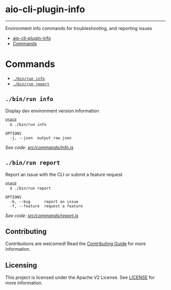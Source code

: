 # aio-cli-plugin-info

---

Environment info commands for troubleshooting, and reporting issues

<!-- toc -->
* [aio-cli-plugin-info](#aio-cli-plugin-info)
* [Commands](#commands)
<!-- tocstop -->

# Commands
<!-- commands -->
* [`./bin/run info`](#binrun-info)
* [`./bin/run report`](#binrun-report)

## `./bin/run info`

Display dev environment version information

```
USAGE
  $ ./bin/run info

OPTIONS
  -j, --json  output raw json
```

_See code: [src/commands/info.js](https://github.com/adobe/aio-cli-plugin-info/blob/v0.1.1/src/commands/info.js)_

## `./bin/run report`

Report an issue with the CLI or submit a feature request

```
USAGE
  $ ./bin/run report

OPTIONS
  -b, --bug      report an issue
  -f, --feature  request a feature
```

_See code: [src/commands/report.js](https://github.com/adobe/aio-cli-plugin-info/blob/v0.1.1/src/commands/report.js)_
<!-- commandsstop -->

## Contributing

Contributions are welcomed! Read the [Contributing Guide](.github/CONTRIBUTING.md) for more information.

## Licensing

This project is licensed under the Apache V2 License. See [LICENSE](LICENSE) for more information.

